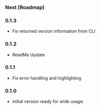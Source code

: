 ### Next (Roadmap)

### 0.1.3
- Fix returned version information from CLI

### 0.1.2
- ReadMe Update

### 0.1.1
- Fix error handling and highlighting

### 0.1.0
- Initial version ready for wide usage.
